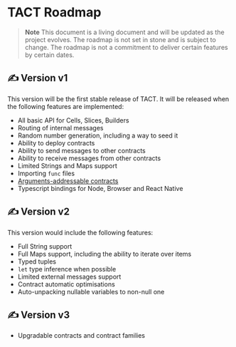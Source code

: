 # TACT Roadmap

> **Note**
> This document is a living document and will be updated as the project evolves.
> The roadmap is not set in stone and is subject to change.
> The roadmap is not a commitment to deliver certain features by certain dates.

## ✍️ Version v1

This version will be the first stable release of TACT. It will be released when the following features are implemented:
* All basic API for Cells, Slices, Builders
* Routing of internal messages
* Random number generation, including a way to seed it
* Ability to deploy contracts
* Ability to send messages to other contracts
* Ability to receive messages from other contracts
* Limited Strings and Maps support
* Importing `func` files
* [Arguments-addressable contracts](https://docs.tact-lang.org/evolution/OTP-005)
* Typescript bindings for Node, Browser and React Native

## ✍️ Version v2

This version would include the following features:
* Full String support
* Full Maps support, including the ability to iterate over items
* Typed tuples
* `let` type inference when possible
* Limited external messages support
* Contract automatic optimisations
* Auto-unpacking nullable variables to non-null one

## ✍️ Version v3

* Upgradable contracts and contract families
